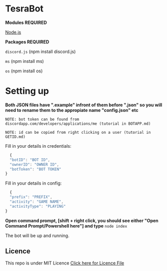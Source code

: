 # TesraBot

**Modules REQUIRED**

[Node.js](www.nodejs.org)

**Packages REQUIRED**

`discord.js` (npm install discord.js)

`ms` (npm install ms)

`os` (npm install os)

# Setting up

**Both JSON files have ".example" infront of them before ".json" so you will need to rename them to the appropiate name "config.json" etc**

`NOTE: bot token can be found from discordapp.com/developers/applications/me (tutorial in BOTAPP.md)`

`NOTE: id can be copied from right clicking on a user (tutorial in GETID.md)`

Fill in your details in credentials:
```js
  {
  "botID": "BOT ID",
  "ownerID": "OWNER ID",
  "botToken": "BOT TOKEN"
}
```
Fill in your details in config: 
```js
  {
  "prefix": "PREFIX",
  "activity": "GAME NAME",
  "activityType": "PLAYING"
}
```
  
**Open command prompt, [shift + right click, you should see either "Open Command Prompt/Powershell here"] and type** ```node index```

The bot will be up and running.

## Licence
This repo is under MIT Licence [Click here for Licence File](https://github.com/faultyx/TesraBot/blob/master/LICENCE)
